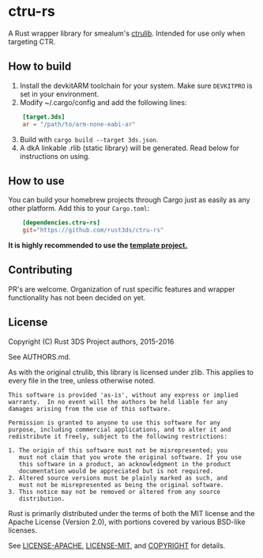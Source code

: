 # ctru-rs

A Rust wrapper library for smealum's
[ctrulib](https://github.com/smealum/ctrulib). Intended for use only when
targeting CTR.

## How to build

1. Install the devkitARM toolchain for your system. Make sure `DEVKITPRO` is
   set in your environment.
2. Modify ~/.cargo/config and add the following lines:

```toml
    [target.3ds]
    ar = "/path/to/arm-none-eabi-ar"
```

3. Build with `cargo build --target 3ds.json`.
4. A dkA linkable .rlib (static library) will be generated. Read below for
instructions on using.

## How to use

You can build your homebrew projects through Cargo just as easily as any other
platform. Add this to your `Cargo.toml`:

```toml
    [dependencies.ctru-rs]
    git="https://github.com/rust3ds/ctru-rs"
```

**It is highly recommended to use the [template
project.](https://github.com/rust3ds/rust3ds-template)**

## Contributing

PR's are welcome. Organization of rust specific features and wrapper
functionality has not been decided on yet.

## License

Copyright (C) Rust 3DS Project authors, 2015-2016

See AUTHORS.md.

As with the original ctrulib, this library is licensed under zlib. This
applies to every file in the tree, unless otherwise noted.

    This software is provided 'as-is', without any express or implied
    warranty.  In no event will the authors be held liable for any
    damages arising from the use of this software.

    Permission is granted to anyone to use this software for any
    purpose, including commercial applications, and to alter it and
    redistribute it freely, subject to the following restrictions:

    1. The origin of this software must not be misrepresented; you
       must not claim that you wrote the original software. If you use
       this software in a product, an acknowledgment in the product
       documentation would be appreciated but is not required.
    2. Altered source versions must be plainly marked as such, and
       must not be misrepresented as being the original software.
    3. This notice may not be removed or altered from any source
       distribution.

Rust is primarily distributed under the terms of both the MIT license and the Apache License (Version 2.0), with portions covered by various BSD-like licenses.

See [LICENSE-APACHE](https://github.com/rust-lang/rust/blob/master/LICENSE-APACHE), [LICENSE-MIT](https://github.com/rust-lang/rust/blob/master/LICENSE-MIT), and [COPYRIGHT](https://github.com/rust-lang/rust/blob/master/COPYRIGHT) for details.
